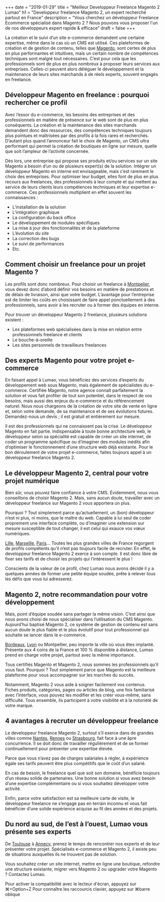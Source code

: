 +++
date = "2019-01-29"
title = "Meilleur Developpeur Freelance Magento 2 Lumao"
h1 = "Developpeur freelance Magento 2, un expert recherché partout en France"
description = "Vous cherchez un développeur Freelance Ecommerce spécialisé dans Magento 2 ? Nous pouvons vous proposer l'un de nos développeurs expert rapide & efficace"
draft = false
+++

La création et le suivi d’un site e-commerce demandent une certaine expertise, même dans le cas où un CMS est utilisé. Ces plateformes de création et de gestion de contenu, telles que [Magento](/ecommerce/cms/magento/), sont certes de plus en plus performantes et intuitives, mais un certain nombre de compétences techniques sont malgré tout nécessaires. C’est pour cela que les professionnels sont de plus en plus nombreux à proposer leurs services aux entreprises. Celles-ci peuvent alors déléguer le développement et la maintenance de leurs sites marchands à de réels experts, souvent engagés en freelance.

## Développeur Magento en freelance : pourquoi rechercher ce profil

Avec l’essor du e-commerce, les besoins des entreprises et des professionnels en matière de présence sur le web sont de plus en plus conséquents. La création et la maintenance des sites marchands demandent donc des ressources, des compétences techniques toujours plus pointues et maîtrisées par des profils à la fois rares et recherchés. D’autant plus quand l’annonceur fait le choix de Magento, un CMS ultra performant qui permet la création de boutiques en ligne sur mesure, quelle que soit l’ampleur de l’activité concernée.

Dès lors, une entreprise qui propose ses produits et/ou services sur un site Magento a besoin d’un ou de plusieurs expert(s) de la solution. Intégrer un développeur Magento en interne est envisageable, mais c’est rarement le choix des entreprises. Pour optimiser leur budget, elles font de plus en plus recours aux freelances, des professionnels à leur compte et qui mettent au service de leurs clients leurs compétences techniques et leur expertise e-commerce. Ces professionnels multiplient en effet souvent les connaissances :

-	L’installation de la solution
-	L’intégration graphique
-	La configuration du back office
-	Le développement de modules spécifiques
-	La mise à jour des fonctionnalités et de la plateforme
-	L’évolution du site
-	La correction des bugs
-	Le suivi de performances
-	Etc.

## Comment choisir un freelance pour un projet Magento ?

Les profils sont donc nombreux. Pour choisir un freelance à [Montpelier](/ecommerce/cms/magento/freelance/montpelier/), vous devez donc d’abord définir vos besoins en matière de prestations et de délais de livraison, ainsi que votre budget. L’avantage pour l’entreprise est de limiter les coûts en choisissant de faire appel ponctuellement à des professionnels, sans avoir à les recruter ou à former des équipes en interne.

Pour trouver un développeur Magento 2 freelance, plusieurs solutions existent :

-	Les plateformes web spécialisées dans la mise en relation entre professionnels freelance et clients
-	Le bouche-à-oreille
-	Les sites personnels de travailleurs freelances

## Des experts Magento pour votre projet e-commerce

En faisant appel à Lumao, vous bénéficiez des services d’experts du développement web sous Magento, mais également de spécialistes du e-commerce. Certifiée Magento, notre agence connaît parfaitement la solution et vous fait profiter de tout son potentiel, dans le respect de vos besoins, mais aussi des enjeux du e-commerce et du référencement naturel. Nous nous chargeons de la création de votre site de vente en ligne et, selon votre demande, de sa maintenance et de ses évolutions futures. Demandez-nous un devis ; il est gratuit et entièrement sur mesure.

Il est des professionnels qui ne connaissent pas la crise. Le développeur Magento en fait partie. Indispensable à toute bonne architecture web, le développeur selon sa spécialité est capable de créer un site internet, de coder un programme spécifique ou d’imaginer des modules inédits afin d’optimiser le fonctionnement d’une structure web déjà existante. Pour le bon déroulement de votre projet e-commerce, faites toujours appel à un développeur freelance Magento 2.

## Le développeur Magento 2, central pour votre projet numérique

Bien sûr, vous pouvez faire confiance à votre CMS. Évidemment, nous vous conseillons de choisir Magento 2. Mais, sans aucun doute, travailler avec un développeur freelance sur Magento 2 vous apportera un plus.

Pourquoi ? Tout simplement parce qu’actuellement, un (bon) développeur n’est ni plus, ni moins, que le maître du web. Capable à lui seul de coder proprement une interface complète, ou d’imaginer une extension sur mesure susceptible de tout changer, il est celui qui exauce vos vœux numériques.

[Lille](/ecommerce/cms/magento/freelance/lille/), [Marseille](/ecommerce/cms/magento/freelance/marseille/), [Paris](/ecommerce/cms/magento/freelance/paris/)… Toutes les plus grandes villes de France regorgent de profils compétents qu’il n’est pas toujours facile de recruter. En effet, le developpeur freelance Magento 2 exerce à son compte. Il est donc libre de fixer ses tarifs et de choisir les projets qui l’intéressent le plus !

Conscients de la valeur de ce profil, chez Lumao nous avons décidé il y a quelques années de former une petite équipe soudée, prête à relever tous les défis que vous lui adresserez.

## Magento 2, notre recommandation pour votre développement

Mais, point d’équipe soudée sans partager la même vision. C’est ainsi que nous avons choisi de nous spécialiser dans l’utilisation du CMS Magento. Aujourd’hui baptisé Magento 2, ce système de gestion de contenu est sans aucun doute le plus fiable et le plus évolutif pour tout professionnel qui souhaite se lancer dans le e-commerce.

[Bordeaux](/ecommerce/cms/magento/freelance/bordeaux/), [Lyon](/ecommerce/cms/magento/freelance/lyon/) ou Montpellier, peu importe la ville où vous êtes implanté. Présente aux 4 coins de la France et 100 % disponible à distance, Lumao prend en charge votre projet, partout avec la même importance.

Tous certifiés Magento et Magento 2, nous sommes les professionnels qu’il vous faut. Pourquoi ? Tout simplement parce que Magento est la meilleure plateforme pour vous accompagner sur les marches du succès.

Notamment, Magento 2 vous aide à soigner facilement vos contenus. Fiches produits, catégories, pages ou articles de blog, une fois familiarisé avec l’interface, vous pouvez les modifier et les créer vous-même, sans difficulté. Tous ensemble, ils participent à votre visibilité et à la notoriété de votre marque.

## 4 avantages à recruter un développeur freelance

Le developpeur freelance Magento 2, surtout s’il exerce dans de grandes villes comme [Nantes](/ecommerce/cms/magento/freelance/nantes/), [Rennes](/ecommerce/cms/magento/freelance/rennes/) ou [Strasbourg](/ecommerce/cms/magento/freelance/strasbourg/), fait face à une âpre concurrence. Il se doit donc de travailler régulièrement et de se former continuellement pour présenter une expertise élevée.

Parce que vous n’avez pas de charges salariales à régler, à expérience égale ses tarifs peuvent être plus compétitifs que le coût d’un salarié.

En cas de besoin, le freelance quel que soit son domaine, bénéficie toujours d’un réseau solide de partenaires. Une bonne solution si vous avez besoin d’une expertise complémentaire ou si vous souhaitez développer votre activité.

Enfin, parce votre satisfaction est sa meilleure carte de visite, le développeur freelance ne s’engage pas en terrain inconnu et vous fait bénéficier d’une solide expérience acquise au fil des années et des projets.

## Du nord au sud, de l’est à l’ouest, Lumao vous présente ses experts

De [Toulouse](/ecommerce/cms/magento/freelance/toulouse/) à [Annecy](/ecommerce/cms/magento/freelance/annecy/), prenez le temps de rencontrer nos experts et de leur présenter votre projet. Spécialisés e-commerce et Magento 2, il existe peu de situations auxquelles ils ne trouvent pas de solution.

Vous souhaitez créer un site internet, mettre en ligne une boutique, refondre une structure existante, migrer vers Magento 2 ou upgrader votre Magento ? Contactez Lumao.

Pour activer la compatibilité avec le lecteur d'écran, appuyez sur ⌘+Option+Z Pour connaître les raccourcis clavier, appuyez sur ⌘barre oblique
